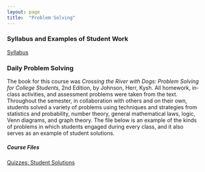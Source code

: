 ```yaml
---
layout: page
title:  "Problem Solving"
---
```


### Syllabus and Examples of Student Work

<a href="https://dslibr.github.io/DuquesneProf/portfolio_teaching/problem_solving/Syllabus-ProbSolv-Spr2018.pdf" target="_blank">Syllabus</a>

### Daily Problem Solving

The book for this course was <i>Crossing the River with Dogs: Problem Solving for College Students</i>, 2nd Edition, by Johnson, Herr, Kysh. All homework, in-class activities, and assessment problems were taken from the text. Throughout the semester, in collaboration with others and on their own, students solved a variety of problems using techniques and strategies from statistics and probability, number theory, general mathematical laws, logic, Venn diagrams, and graph theory. The file below is an example of the kinds of problems in which students engaged during every class, and it also serves as an example of student solutions. 

##### Course Files
<a href="https://dslibr.github.io/DuquesneProf/portfolio_teaching/problem_solving/Quizzes.pdf" target="_blank">Quizzes: Student Solutions</a>
